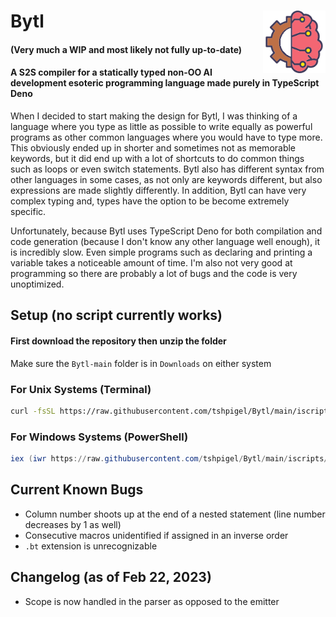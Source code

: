 # Bytl <img src="https://github.com/tshpigel/Bytl/blob/main/bytl.png" alt="Bytl Icon" title="Bytl Icon" align="right" width="100px" height="100px">
#### (Very much a WIP and most likely not fully up-to-date)

#### A S2S compiler for a statically typed non-OO AI development esoteric programming language made purely in TypeScript Deno
When I decided to start making the design for Bytl, I was thinking of a language where you type as little as possible to write equally as powerful programs as other common languages where you would have to type more. This obviously ended up in shorter and sometimes not as memorable keywords, but it did end up with a lot of shortcuts to do common things such as loops or even switch statements. Bytl also has different syntax from other languages in some cases, as not only are keywords different, but also expressions are made slightly differently. In addition, Bytl can have very complex typing and, types have the option to be become extremely specific. 

Unfortunately, because Bytl uses TypeScript Deno for both compilation and code generation (because I don't know any other language well enough), it is incredibly slow. Even simple programs such as declaring and printing a variable takes a noticeable amount of time. I'm also not very good at programming so there are probably a lot of bugs and the code is very unoptimized.

## Setup (no script currently works)
#### First download the repository then unzip the folder
Make sure the `Bytl-main` folder is in `Downloads` on either system
### For Unix Systems (Terminal)
```bash
curl -fsSL https://raw.githubusercontent.com/tshpigel/Bytl/main/iscripts/unix.sh | sh
```
### For Windows Systems (PowerShell)
```ps1
iex (iwr https://raw.githubusercontent.com/tshpigel/Bytl/main/iscripts/windows.ps1)
```

## Current Known Bugs
* Column number shoots up at the end of a nested statement (line number decreases by 1 as well)
* Consecutive macros unidentified if assigned in an inverse order
* `.bt` extension is unrecognizable

## Changelog (as of Feb 22, 2023)
* Scope is now handled in the parser as opposed to the emitter
